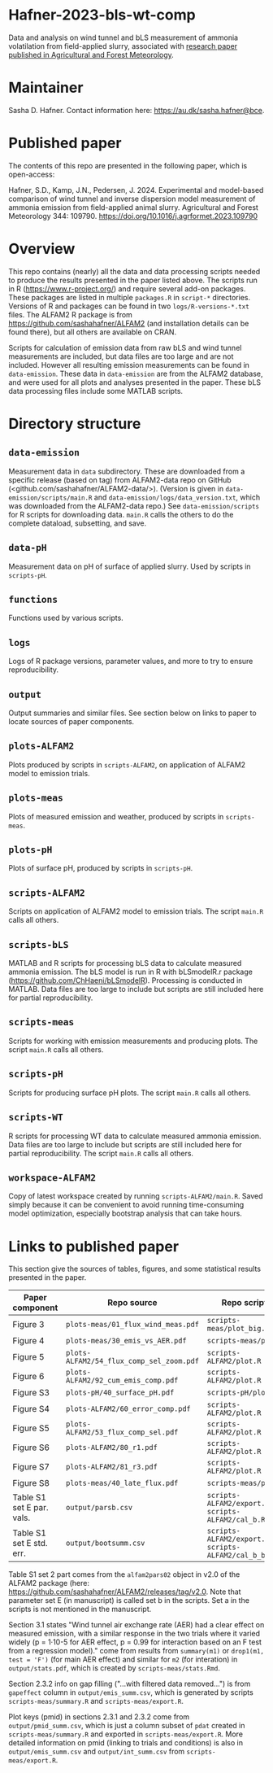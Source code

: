 # Hafner-2023-bls-wt-comp
Data and analysis on wind tunnel and bLS measurement of ammonia volatilation from field-applied slurry, associated with [research paper published in Agricultural and Forest Meteorology](https://doi.org/10.1016/j.agrformet.2023.109790).

# Maintainer
Sasha D. Hafner.
Contact information here: <https://au.dk/sasha.hafner@bce>.

# Published paper
The contents of this repo are presented in the following paper, which is open-access:

Hafner, S.D., Kamp, J.N., Pedersen, J. 2024. Experimental and model-based comparison of wind tunnel and inverse dispersion model measurement of ammonia emission from field-applied animal slurry. Agricultural and Forest Meteorology 344: 109790. <https://doi.org/10.1016/j.agrformet.2023.109790>

# Overview
This repo contains (nearly) all the data and data processing scripts needed to produce the results presented in the paper listed above.
The scripts run in R (<https://www.r-project.org/>) and require several add-on packages.
These packages are listed in multiple `packages.R` in `script-*` directories.
Versions of R and packages can be found in two `logs/R-versions-*.txt` files.
The ALFAM2 R package is from <https://github.com/sashahafner/ALFAM2> (and installation details can be found there), but all others are available on CRAN.

Scripts for calculation of emission data from raw bLS and wind tunnel measurements are included, but data files are too large and are not included. 
However all resulting emission measurements can be found in `data-emission`.
These data in `data-emission` are from the ALFAM2 database, and were used for all plots and analyses presented in the paper.
These bLS data processing files include some MATLAB scripts.

# Directory structure

## `data-emission`
Measurement data in `data` subdirectory.
These are downloaded from a specific release (based on tag) from ALFAM2-data repo on GitHub (<github.com/sashahafner/ALFAM2-data/>).
(Version is given in `data-emission/scripts/main.R` and `data-emission/logs/data_version.txt`, which was downloaded from the ALFAM2-data repo.)
See `data-emission/scripts` for R scripts for downloading data.
`main.R` calls the others to do the complete dataload, subsetting, and save.

## `data-pH`
Measurement data on pH of surface of applied slurry.
Used by scripts in `scripts-pH`.

## `functions`
Functions used by various scripts.

## `logs`
Logs of R package versions, parameter values, and more to try to ensure reproducibility.

## `output`
Output summaries and similar files.
See section below on links to paper to locate sources of paper components.

## `plots-ALFAM2`
Plots produced by scripts in `scripts-ALFAM2`, on application of ALFAM2 model to emission trials.

## `plots-meas`
Plots of measured emission and weather, produced by scripts in `scripts-meas`.

## `plots-pH`
Plots of surface pH, produced by scripts in `scripts-pH`.

## `scripts-ALFAM2`
Scripts on application of ALFAM2 model to emission trials.
The script `main.R` calls all others.

## `scripts-bLS`
MATLAB and R scripts for processing bLS data to calculate measured ammonia emission.
The bLS model is run in R with bLSmodelR.r package (https://github.com/ChHaeni/bLSmodelR).
Processing is conducted in MATLAB. 
Data files are too large to include but scripts are still included here for partial reproducibility.

## `scripts-meas`
Scripts for working with emission measurements and producing plots.
The script `main.R` calls all others.

## `scripts-pH`
Scripts for producing surface pH plots.
The script `main.R` calls all others.

## `scripts-WT`
R scripts for processing WT data to calculate measured ammonia emission. 
Data files are too large to include but scripts are still included here for partial reproducibility.
The script `main.R` calls all others. 

## `workspace-ALFAM2`
Copy of latest workspace created by running `scripts-ALFAM2/main.R`.
Saved simply because it can be convenient to avoid running time-consuming model optimization, especially bootstrap analysis that can take hours.

# Links to published paper
This section give the sources of tables, figures, and some statistical results presented in the paper.

| Paper component          |  Repo source                             |  Repo scripts             |
|-----------------         |-----------------                         |---------------            |
|    Figure 3              | `plots-meas/01_flux_wind_meas.pdf`       | `scripts-meas/plot_big.R` |
|    Figure 4              | `plots-meas/30_emis_vs_AER.pdf`          | `scripts-meas/plot.R`     |
|    Figure 5              | `plots-ALFAM2/54_flux_comp_sel_zoom.pdf` | `scripts-ALFAM2/plot.R`   |
|    Figure 6              | `plots-ALFAM2/92_cum_emis_comp.pdf`      | `scripts-ALFAM2/plot.R`   |
|    Figure S3             | `plots-pH/40_surface_pH.pdf`             | `scripts-pH/plot.R`       |
|    Figure S4             | `plots-ALFAM2/60_error_comp.pdf`         | `scripts-ALFAM2/plot.R`   |
|    Figure S5             | `plots-ALFAM2/53_flux_comp_sel.pdf`      | `scripts-ALFAM2/plot.R`   |
|    Figure S6             | `plots-ALFAM2/80_r1.pdf`                 | `scripts-ALFAM2/plot.R`   |
|    Figure S7             | `plots-ALFAM2/81_r3.pdf`                 | `scripts-ALFAM2/plot.R`   |
|    Figure S8             | `plots-meas/40_late_flux.pdf`            | `scripts-meas/plot.R`     |
|Table S1 set E par. vals. | `output/parsb.csv`                       | `scripts-ALFAM2/export.R`  `scripts-ALFAM2/cal_b.R`|
|Table S1 set E std. err.  | `output/bootsumm.csv`                    | `scripts-ALFAM2/export.R` `scripts-ALFAM2/cal_b_boot.R` |


Table S1 set 2 part comes from the `alfam2pars02` object in v2.0 of the ALFAM2 package (here: <https://github.com/sashahafner/ALFAM2/releases/tag/v2.0>. 
Note that parameter set E (in manuscript) is called set b in the scripts.
Set a in the scripts is not mentioned in the manuscript.

Section 3.1 states "Wind tunnel air exchange rate (AER) had a clear effect on measured emission, with a similar response in the two trials where it varied widely (p = 1·10-5 for AER effect, p = 0.99 for interaction based on an F test from a regression model)." come from results from `summary(m1)` or `drop1(m1, test = 'F')` (for main AER effect) and similar for `m2` (for interation) in `output/stats.pdf`, which is created by `scripts-meas/stats.Rmd`.

Section 2.3.2 info on gap filling ("...with filtered data removed...") is from `gapeffect` column in `output/emis_summ.csv`, which is generated by scripts `scripts-meas/summary.R` and `scripts-meas/export.R`.

Plot keys (pmid) in sections 2.3.1 and 2.3.2 come from `output/pmid_summ.csv`, which is just a column subset of `pdat` created in `scripts-meas/summary.R` and exported in `scripts-meas/export.R`.
More detailed information on pmid (linking to trials and conditions) is also in `output/emis_summ.csv` and `output/int_summ.csv` from `scripts-meas/export.R`.
